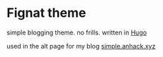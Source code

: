 # Fignat theme


simple blogging theme. no frills. written in [Hugo](https://gohugo.io/)

used in the alt page for my blog [simple.anhack.xyz](https://simple.anhack.xyz)
